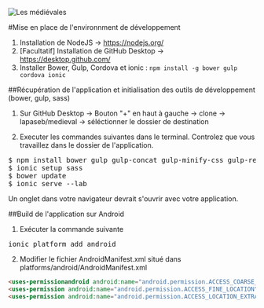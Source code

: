 ![Les médiévales](http://www.medievales.ch/images/header2015.jpg)

#Mise en place de l'environnment de développement

1. Installation de NodeJS -> https://nodejs.org/
2. [Facultatif] Installation de GitHub Desktop -> https://desktop.github.com/
3. Installer Bower, Gulp, Cordova et ionic : `npm install -g bower gulp cordova ionic`

##Récupération de l'application et initialisation des outils de développement (bower, gulp, sass)

1. Sur GitHub Desktop -> Bouton "+" en haut à gauche -> clone -> lapaseb/medieval -> séléctionner le dossier de destination

2. Executer les commandes suivantes dans le terminal. Controlez que vous travaillez dans le dossier de l'application.

<pre>$ npm install bower gulp gulp-concat gulp-minify-css gulp-rename gulp-sass gulp-util shelljs
$ ionic setup sass
$ bower update
$ ionic serve --lab</pre>

Un onglet dans votre navigateur devrait s'ouvrir avec votre application.

##Build de l'application sur Android

1. Exécuter la commande suivante

<pre>ionic platform add android</pre>

2. Modifier le fichier AndroidManifest.xml situé dans platforms/android/AndroidManifest.xml

```html
<uses-permissionandroid android:name="android.permission.ACCESS_COARSE_LOCATION" />
<uses-permission android:name="android.permission.ACCESS_FINE_LOCATION" />
<uses-permission android:name="android.permission.ACCESS_LOCATION_EXTRA_COMMANDS" />
```

